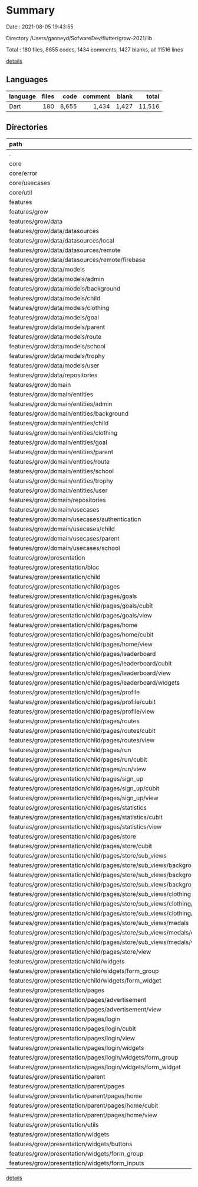 # Summary

Date : 2021-08-05 19:43:55

Directory /Users/ganneyd/SofwareDev/flutter/grow-2021/lib

Total : 180 files,  8655 codes, 1434 comments, 1427 blanks, all 11516 lines

[details](details.md)

## Languages
| language | files | code | comment | blank | total |
| :--- | ---: | ---: | ---: | ---: | ---: |
| Dart | 180 | 8,655 | 1,434 | 1,427 | 11,516 |

## Directories
| path | files | code | comment | blank | total |
| :--- | ---: | ---: | ---: | ---: | ---: |
| . | 180 | 8,655 | 1,434 | 1,427 | 11,516 |
| core | 13 | 139 | 115 | 50 | 304 |
| core/error | 2 | 60 | 54 | 20 | 134 |
| core/usecases | 1 | 10 | 0 | 4 | 14 |
| core/util | 10 | 69 | 61 | 26 | 156 |
| features | 164 | 8,363 | 1,303 | 1,362 | 11,028 |
| features/grow | 164 | 8,363 | 1,303 | 1,362 | 11,028 |
| features/grow/data | 28 | 2,090 | 235 | 261 | 2,586 |
| features/grow/data/datasources | 3 | 143 | 47 | 20 | 210 |
| features/grow/data/datasources/local | 1 | 0 | 0 | 1 | 1 |
| features/grow/data/datasources/remote | 1 | 141 | 46 | 17 | 204 |
| features/grow/data/datasources/remote/firebase | 1 | 141 | 46 | 17 | 204 |
| features/grow/data/models | 19 | 1,464 | 111 | 178 | 1,753 |
| features/grow/data/models/admin | 1 | 0 | 0 | 1 | 1 |
| features/grow/data/models/background | 1 | 0 | 0 | 1 | 1 |
| features/grow/data/models/child | 3 | 412 | 32 | 48 | 492 |
| features/grow/data/models/clothing | 1 | 0 | 0 | 1 | 1 |
| features/grow/data/models/goal | 1 | 0 | 0 | 1 | 1 |
| features/grow/data/models/parent | 3 | 390 | 32 | 45 | 467 |
| features/grow/data/models/route | 1 | 0 | 0 | 1 | 1 |
| features/grow/data/models/school | 3 | 369 | 23 | 45 | 437 |
| features/grow/data/models/trophy | 1 | 0 | 0 | 1 | 1 |
| features/grow/data/models/user | 2 | 218 | 20 | 30 | 268 |
| features/grow/data/repositories | 6 | 483 | 77 | 63 | 623 |
| features/grow/domain | 48 | 2,087 | 430 | 405 | 2,922 |
| features/grow/domain/entities | 19 | 1,426 | 140 | 222 | 1,788 |
| features/grow/domain/entities/admin | 1 | 10 | 6 | 5 | 21 |
| features/grow/domain/entities/background | 2 | 242 | 15 | 32 | 289 |
| features/grow/domain/entities/child | 1 | 20 | 9 | 9 | 38 |
| features/grow/domain/entities/clothing | 2 | 238 | 15 | 30 | 283 |
| features/grow/domain/entities/goal | 2 | 290 | 16 | 31 | 337 |
| features/grow/domain/entities/parent | 1 | 18 | 9 | 9 | 36 |
| features/grow/domain/entities/route | 2 | 207 | 16 | 30 | 253 |
| features/grow/domain/entities/school | 1 | 17 | 7 | 7 | 31 |
| features/grow/domain/entities/trophy | 3 | 320 | 20 | 48 | 388 |
| features/grow/domain/entities/user | 1 | 25 | 21 | 13 | 59 |
| features/grow/domain/repositories | 5 | 63 | 69 | 29 | 161 |
| features/grow/domain/usecases | 24 | 598 | 221 | 154 | 973 |
| features/grow/domain/usecases/authentication | 2 | 47 | 10 | 11 | 68 |
| features/grow/domain/usecases/child | 9 | 256 | 136 | 65 | 457 |
| features/grow/domain/usecases/parent | 7 | 194 | 52 | 48 | 294 |
| features/grow/domain/usecases/school | 2 | 35 | 10 | 12 | 57 |
| features/grow/presentation | 87 | 4,099 | 633 | 693 | 5,425 |
| features/grow/presentation/bloc | 3 | 107 | 34 | 33 | 174 |
| features/grow/presentation/child | 59 | 3,072 | 365 | 468 | 3,905 |
| features/grow/presentation/child/pages | 54 | 2,885 | 334 | 449 | 3,668 |
| features/grow/presentation/child/pages/goals | 4 | 157 | 24 | 39 | 220 |
| features/grow/presentation/child/pages/goals/cubit | 3 | 119 | 22 | 36 | 177 |
| features/grow/presentation/child/pages/goals/view | 1 | 38 | 2 | 3 | 43 |
| features/grow/presentation/child/pages/home | 6 | 745 | 44 | 59 | 848 |
| features/grow/presentation/child/pages/home/cubit | 3 | 265 | 26 | 40 | 331 |
| features/grow/presentation/child/pages/home/view | 3 | 480 | 18 | 19 | 517 |
| features/grow/presentation/child/pages/leaderboard | 5 | 358 | 32 | 51 | 441 |
| features/grow/presentation/child/pages/leaderboard/cubit | 3 | 122 | 22 | 36 | 180 |
| features/grow/presentation/child/pages/leaderboard/view | 1 | 114 | 2 | 4 | 120 |
| features/grow/presentation/child/pages/leaderboard/widgets | 1 | 122 | 8 | 11 | 141 |
| features/grow/presentation/child/pages/profile | 4 | 137 | 24 | 39 | 200 |
| features/grow/presentation/child/pages/profile/cubit | 3 | 119 | 22 | 36 | 177 |
| features/grow/presentation/child/pages/profile/view | 1 | 18 | 2 | 3 | 23 |
| features/grow/presentation/child/pages/routes | 4 | 139 | 22 | 39 | 200 |
| features/grow/presentation/child/pages/routes/cubit | 3 | 121 | 22 | 36 | 179 |
| features/grow/presentation/child/pages/routes/view | 1 | 18 | 0 | 3 | 21 |
| features/grow/presentation/child/pages/run | 4 | 137 | 22 | 39 | 198 |
| features/grow/presentation/child/pages/run/cubit | 3 | 119 | 22 | 36 | 177 |
| features/grow/presentation/child/pages/run/view | 1 | 18 | 0 | 3 | 21 |
| features/grow/presentation/child/pages/sign_up | 8 | 582 | 111 | 77 | 770 |
| features/grow/presentation/child/pages/sign_up/cubit | 3 | 407 | 76 | 61 | 544 |
| features/grow/presentation/child/pages/sign_up/view | 5 | 175 | 35 | 16 | 226 |
| features/grow/presentation/child/pages/statistics | 4 | 155 | 22 | 39 | 216 |
| features/grow/presentation/child/pages/statistics/cubit | 3 | 118 | 22 | 36 | 176 |
| features/grow/presentation/child/pages/statistics/view | 1 | 37 | 0 | 3 | 40 |
| features/grow/presentation/child/pages/store | 15 | 475 | 33 | 67 | 575 |
| features/grow/presentation/child/pages/store/cubit | 3 | 118 | 22 | 36 | 176 |
| features/grow/presentation/child/pages/store/sub_views | 11 | 264 | 9 | 26 | 299 |
| features/grow/presentation/child/pages/store/sub_views/background | 3 | 49 | 2 | 7 | 58 |
| features/grow/presentation/child/pages/store/sub_views/background/cubit | 2 | 0 | 0 | 2 | 2 |
| features/grow/presentation/child/pages/store/sub_views/background/views | 1 | 49 | 2 | 5 | 56 |
| features/grow/presentation/child/pages/store/sub_views/clothing | 3 | 46 | 2 | 7 | 55 |
| features/grow/presentation/child/pages/store/sub_views/clothing/cubit | 2 | 0 | 0 | 2 | 2 |
| features/grow/presentation/child/pages/store/sub_views/clothing/views | 1 | 46 | 2 | 5 | 53 |
| features/grow/presentation/child/pages/store/sub_views/medals | 3 | 12 | 2 | 5 | 19 |
| features/grow/presentation/child/pages/store/sub_views/medals/cubit | 2 | 0 | 0 | 2 | 2 |
| features/grow/presentation/child/pages/store/sub_views/medals/views | 1 | 12 | 2 | 3 | 17 |
| features/grow/presentation/child/pages/store/view | 1 | 93 | 2 | 5 | 100 |
| features/grow/presentation/child/widgets | 4 | 179 | 31 | 18 | 228 |
| features/grow/presentation/child/widgets/form_group | 1 | 32 | 17 | 4 | 53 |
| features/grow/presentation/child/widgets/form_widget | 3 | 147 | 14 | 14 | 175 |
| features/grow/presentation/pages | 8 | 296 | 38 | 53 | 387 |
| features/grow/presentation/pages/advertisement | 1 | 0 | 0 | 1 | 1 |
| features/grow/presentation/pages/advertisement/view | 1 | 0 | 0 | 1 | 1 |
| features/grow/presentation/pages/login | 6 | 284 | 36 | 49 | 369 |
| features/grow/presentation/pages/login/cubit | 3 | 163 | 23 | 39 | 225 |
| features/grow/presentation/pages/login/view | 1 | 56 | 5 | 4 | 65 |
| features/grow/presentation/pages/login/widgets | 2 | 65 | 8 | 6 | 79 |
| features/grow/presentation/pages/login/widgets/form_group | 1 | 8 | 5 | 3 | 16 |
| features/grow/presentation/pages/login/widgets/form_widget | 1 | 57 | 3 | 3 | 63 |
| features/grow/presentation/parent | 4 | 241 | 26 | 42 | 309 |
| features/grow/presentation/parent/pages | 4 | 241 | 26 | 42 | 309 |
| features/grow/presentation/parent/pages/home | 4 | 241 | 26 | 42 | 309 |
| features/grow/presentation/parent/pages/home/cubit | 3 | 188 | 22 | 37 | 247 |
| features/grow/presentation/parent/pages/home/view | 1 | 53 | 4 | 5 | 62 |
| features/grow/presentation/utils | 2 | 6 | 4 | 7 | 17 |
| features/grow/presentation/widgets | 11 | 377 | 166 | 90 | 633 |
| features/grow/presentation/widgets/buttons | 1 | 64 | 7 | 4 | 75 |
| features/grow/presentation/widgets/form_group | 2 | 12 | 5 | 4 | 21 |
| features/grow/presentation/widgets/form_inputs | 4 | 163 | 23 | 22 | 208 |

[details](details.md)